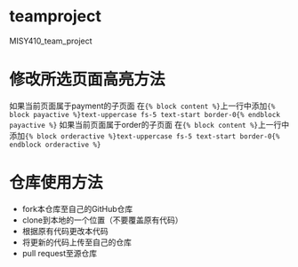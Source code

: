 # teamproject
 MISY410_team_project
# 修改所选页面高亮方法
如果当前页面属于payment的子页面
在`{% block content %}`上一行中添加`{% block payactive %}text-uppercase fs-5 text-start border-0{% endblock payactive %}`
如果当前页面属于order的子页面
在`{% block content %}`上一行中添加`{% block orderactive %}text-uppercase fs-5 text-start border-0{% endblock orderactive %}`
# 仓库使用方法
- fork本仓库至自己的GitHub仓库
- clone到本地的一个位置（不要覆盖原有代码）
- 根据原有代码更改本代码
- 将更新的代码上传至自己的仓库
- pull request至源仓库